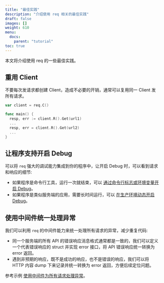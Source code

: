```yaml
---
title: "最佳实践"
description: "介绍使用 req 相关的最佳实践"
draft: false
images: []
weight: 610
menu:
  docs:
    parent: "tutorial"
toc: true
---
```


本文将介绍使用 req 的一些最佳实践。

## 重用 Client

不要每次发请求都创建 Client，造成不必要的开销，通常可以复用同一 Client 发所有请求。

```go
var client = req.C()

func main() {
  resp, err := client.R().Get(url1)
  ...
  resp, err = client.R().Get(url2)
  ...
}
```

## 让程序支持开启 Debug

可以将 `req` 强大的调试能力集成到你的程序中，让开启 Debug 时，可以看到请求和响应的细节:
* 如果程序是命令行工具，运行一次就结束，可以 [通过命令行标志或环境变量开启 Debug](../../examples/enable-debug-via-flag-or-env/)。
* 如果程序是类似服务端的应用，需要长时间运行，可以 [在生产环境动态开启 Debug](../../examples/enable-debug-dynamically-in-production/)。

## 使用中间件统一处理异常

我们可以利用 `req` 的中间件能力来统一处理所有请求的异常，减少重复代码:
* 同一个服务端的所有 API 的错误响应消息格式通常都是一致的，我们可以定义一个代表错误响应的 struct 并实现 error 接口，将 API 错误响应统一转换为 error 返回。
* 遇到非预期的响应，既不是成功的响应，也不是错误的响应，我们可以将 HTTP 内容 dump 下来记录并统一转换为 error 返回，方便后续定位问题。

参考示例 [使用中间件为所有请求处理异常](../../examples/handle-exceptions-with-middleware/)。

